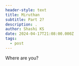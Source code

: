 ```yaml
---
header-style: text
title: Miruthan
subtitle: Part 2?
description: .
author: Shashi KS
date: 2024-04-17T21:08:00.000Z
tags:
  - post
---
```

Where are you?

